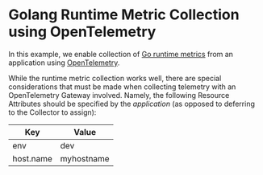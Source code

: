 # Golang Runtime Metric Collection using OpenTelemetry

In this example, we enable collection of [Go runtime metrics](https://pkg.go.dev/runtime/metrics) from an application using [OpenTelemetry](https://github.com/open-telemetry/opentelemetry-go-contrib/blob/main/instrumentation/runtime/example_test.go).

While the runtime metric collection works well, there are special considerations that must be made when collecting telemetry with an OpenTelemetry Gateway involved. Namely, the following Resource Attributes should be specified by the *application* (as opposed to deferring to the Collector to assign):

|Key|Value|
|---|---|
|env|dev|
|host.name|myhostname|